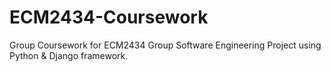 # ECM2434-Coursework
Group Coursework for ECM2434 Group Software Engineering Project using Python &amp; Django framework.
